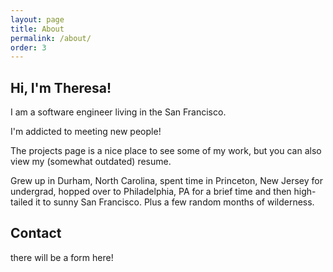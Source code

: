 ```yaml
---
layout: page
title: About
permalink: /about/
order: 3
---
```


## Hi, I'm Theresa!

I am a software engineer living in the San Francisco.

I'm addicted to meeting new people!

The projects page is a nice place to see some of my work, but you can also view my (somewhat outdated) resume.

Grew up in Durham, North Carolina, spent time in Princeton, New Jersey
for undergrad, hopped over to Philadelphia, PA for a brief time and then
high-tailed it to sunny San Francisco. Plus a few random months of wilderness.

## Contact

there will be a form here!
